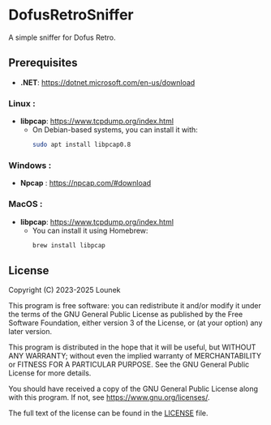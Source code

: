 # DofusRetroSniffer
A simple sniffer for Dofus Retro.

## Prerequisites

- **.NET**: https://dotnet.microsoft.com/en-us/download

### Linux :
- **libpcap**: https://www.tcpdump.org/index.html
  - On Debian-based systems, you can install it with:
    ```bash
    sudo apt install libpcap0.8
    ```

### Windows :
- **Npcap** : https://npcap.com/#download

### MacOS :
- **libpcap**: https://www.tcpdump.org/index.html
  - You can install it using Homebrew:
    ```bash
    brew install libpcap
    ```

## License
Copyright (C) 2023-2025 Lounek


This program is free software: you can redistribute it and/or modify
it under the terms of the GNU General Public License as published by
the Free Software Foundation, either version 3 of the License, or
(at your option) any later version.

This program is distributed in the hope that it will be useful,
but WITHOUT ANY WARRANTY; without even the implied warranty of
MERCHANTABILITY or FITNESS FOR A PARTICULAR PURPOSE. See the
GNU General Public License for more details.

You should have received a copy of the GNU General Public License
along with this program. If not, see <https://www.gnu.org/licenses/>.

The full text of the license can be found in the [LICENSE](LICENSE) file.
